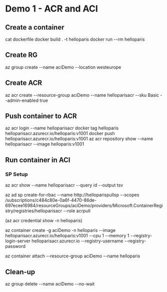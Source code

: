 # Demo 1 - ACR and ACI

## Create a container

cat dockerfile
docker build . -t helloparis
docker run --rm helloparis

## Create RG

az group create --name aciDemo --location westeurope

## Create ACR

az acr create --resource-group aciDemo --name helloparisacr --sku Basic --admin-enabled true

## Push container to ACR

az acr login --name helloparisacr
docker tag helloparis helloparisacr.azurecr.io/helloparis:v1001
docker push helloparisacr.azurecr.io/helloparis:v1001
az acr repository show --name helloparisacr --image helloparis:v1001

## Run container in ACI

### SP Setup
az acr show --name helloparisacr --query id --output tsv

az ad sp create-for-rbac --name http://helloparispullsp --scopes /subscriptions/c484c80e-0a6f-4470-86de-697ecee16984/resourceGroups/aciDemo/providers/Microsoft.ContainerRegistry/registries/helloparisacr --role acrpull

(az acr credential show -n helloparis)

az container create -g aciDemo -n helloparis --image helloparisacr.azurecr.io/helloparis:v1001 --cpu 1 --memory 1 --registry-login-server helloparisacr.azurecr.io --registry-username --registry-password 

az container attach --resource-group aciDemo --name helloparis

## Clean-up

az group delete --name aciDemo --no-wait
